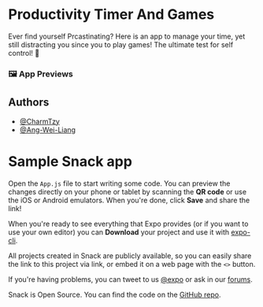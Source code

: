 
# Productivity Timer And Games

Ever find yourself Prcastinating? Here is an app to manage your time, yet still distracting you since you to play games! The ultimate test for self control! 🌈


### 🖼️ App Previews



## Authors
- [@CharmTzy](https://www.github.com/CharmTzy)
- [@Ang-Wei-Liang](https://www.github.com/Ang-Wei-Liang)


# Sample Snack app

Open the `App.js` file to start writing some code. You can preview the changes directly on your phone or tablet by scanning the **QR code** or use the iOS or Android emulators. When you're done, click **Save** and share the link!

When you're ready to see everything that Expo provides (or if you want to use your own editor) you can **Download** your project and use it with [expo-cli](https://docs.expo.io/get-started/installation).

All projects created in Snack are publicly available, so you can easily share the link to this project via link, or embed it on a web page with the `<>` button.

If you're having problems, you can tweet to us [@expo](https://twitter.com/expo) or ask in our [forums](https://forums.expo.io/c/snack).

Snack is Open Source. You can find the code on the [GitHub repo](https://github.com/expo/snack).


